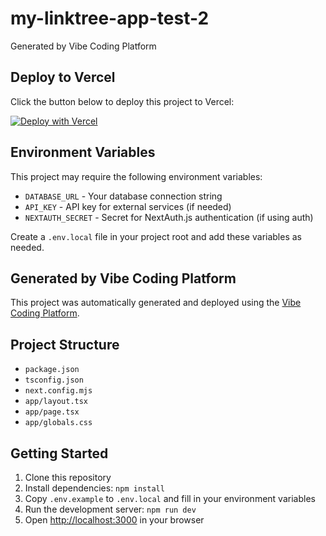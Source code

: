 # my-linktree-app-test-2

Generated by Vibe Coding Platform

## Deploy to Vercel

Click the button below to deploy this project to Vercel:

[![Deploy with Vercel](https://vercel.com/button)](https://vercel.com/new/clone?repository-url=https%3A%2F%2Fgithub.com%2FMust-be-Ash%2Fmy-linktree-app-test-2&project-name=my-linktree-app-test-2&repository-name=my-linktree-app-test-2&env=DATABASE_URL,API_KEY,NEXTAUTH_SECRET&envDescription=Configure%20your%20environment%20variables%20for%20this%20project&envLink=https%3A%2F%2Fgithub.com%2FMust-be-Ash%2Fmy-linktree-app-test-2%23environment-variables)

## Environment Variables

This project may require the following environment variables:

- `DATABASE_URL` - Your database connection string
- `API_KEY` - API key for external services (if needed)
- `NEXTAUTH_SECRET` - Secret for NextAuth.js authentication (if using auth)

Create a `.env.local` file in your project root and add these variables as needed.

## Generated by Vibe Coding Platform

This project was automatically generated and deployed using the [Vibe Coding Platform](https://vibe-coding-platform.vercel.app).

## Project Structure

- `package.json`
- `tsconfig.json`
- `next.config.mjs`
- `app/layout.tsx`
- `app/page.tsx`
- `app/globals.css`

## Getting Started

1. Clone this repository
2. Install dependencies: `npm install`
3. Copy `.env.example` to `.env.local` and fill in your environment variables
4. Run the development server: `npm run dev`
5. Open [http://localhost:3000](http://localhost:3000) in your browser
